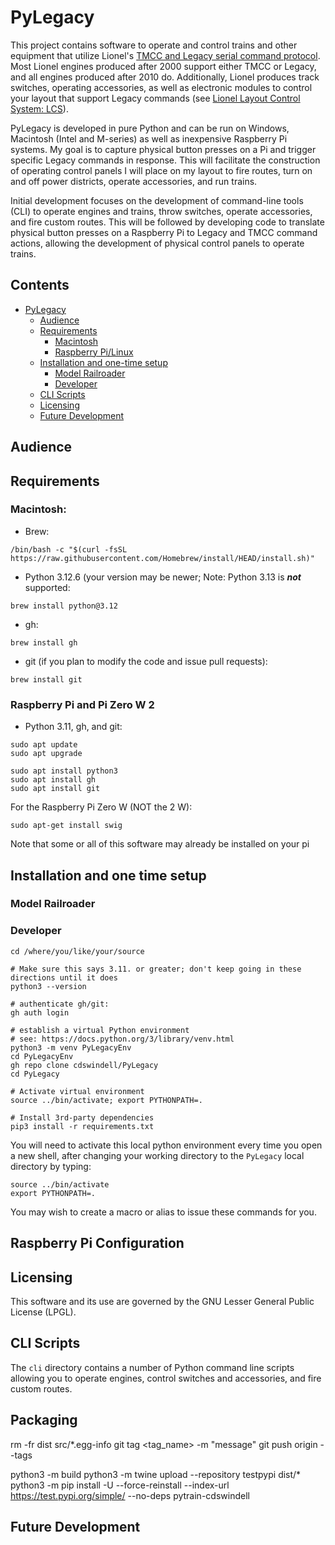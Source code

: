 # PyLegacy

This project contains software to operate and control trains and other equipment that utilize 
Lionel's [TMCC and Legacy serial command protocol](https://ogrforum.com/fileSendAction/fcType/0/fcOid/156701992259624343/filePointer/156701992265497355/fodoid/156701992265497351/LCS-LEGACY-Protocol-Spec-v1.21.pdf).
Most Lionel engines produced after 2000 support either TMCC or Legacy, and all engines produced after 2010 do.
Additionally, Lionel produces track switches, operating accessories, as well as electronic modules to control your
layout that support Legacy commands (see [Lionel Layout Control System: LCS](https://control.lionel.com/docs/lionel-layout-control-system-lcs/)).

PyLegacy is developed in pure Python and can be run on Windows, Macintosh (Intel and M-series) as well as 
inexpensive Raspberry Pi systems. My goal is to capture physical button presses on a Pi and trigger specific
Legacy commands in response. This will facilitate the construction of operating control panels I will place
on my layout to fire routes, turn on and off power districts, operate accessories, and run trains.

Initial development focuses on the development of command-line tools (CLI) to operate engines
and trains, throw switches, operate accessories, and fire custom routes. This will be followed by 
developing code to translate physical button presses on a Raspberry Pi to Legacy and TMCC command 
actions, allowing the development of physical control panels to operate trains.


## Contents
- [PyLegacy]()
  - [Audience](#audience)
  - [Requirements](#requirements)
    - [Macintosh](#macintosh)
    - [Raspberry Pi/Linux](#raspberry-pi-and-pi-zero-w-2)
  - [Installation and one-time setup](#installation-and-one-time-setup)
    - [Model Railroader](#model-railroader)
    - [Developer](#developer)
  - [CLI Scripts](#cli-scripts)
  - [Licensing](#licensing)
  - [Future Development](#future-development)

## Audience


## Requirements

### Macintosh:

- Brew:

`/bin/bash -c "$(curl -fsSL https://raw.githubusercontent.com/Homebrew/install/HEAD/install.sh)"`

- Python 3.12.6 (your version may be newer; Note: Python 3.13 is _**not**_ supported:

`brew install python@3.12`

- gh:

`brew install gh`

- git (if you plan to modify the code and issue pull requests):

`brew install git`

### Raspberry Pi and Pi Zero W 2

- Python 3.11, gh, and git:

```
sudo apt update
sudo apt upgrade

sudo apt install python3
sudo apt install gh
sudo apt install git
```

For the Raspberry Pi Zero W (NOT the 2 W):

```
sudo apt-get install swig
```

Note that some or all of this software may already be installed on your pi

## Installation and one time setup

### Model Railroader
### Developer
```
cd /where/you/like/your/source

# Make sure this says 3.11. or greater; don't keep going in these directions until it does
python3 --version

# authenticate gh/git:
gh auth login

# establish a virtual Python environment
# see: https://docs.python.org/3/library/venv.html
python3 -m venv PyLegacyEnv
cd PyLegacyEnv
gh repo clone cdswindell/PyLegacy
cd PyLegacy

# Activate virtual environment
source ../bin/activate; export PYTHONPATH=.

# Install 3rd-party dependencies
pip3 install -r requirements.txt

```

You will need to activate this local python environment every time you open a
new shell, after changing your working directory to the `PyLegacy` local directory by typing:

```
source ../bin/activate
export PYTHONPATH=.
```

You may wish to create a macro or alias to issue these commands for you.

## Raspberry Pi Configuration


## Licensing

This software and its use are governed by the GNU Lesser General Public License (LPGL).

## CLI Scripts

The `cli` directory contains a number of Python command line scripts allowing 
you to operate engines, control switches and accessories, and fire custom routes.

## Packaging

rm -fr dist src/*.egg-info
git tag <tag_name> -m "message"
git push origin --tags

python3 -m build
python3 -m twine upload --repository testpypi dist/*    
python3 -m pip install -U --force-reinstall --index-url https://test.pypi.org/simple/ --no-deps pytrain-cdswindell

## Future Development